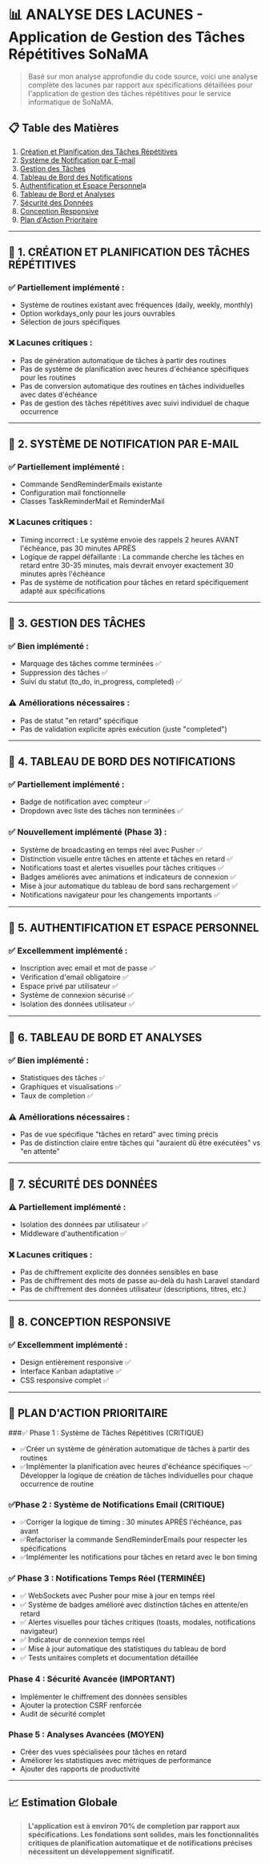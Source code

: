 # 📊 ANALYSE DES LACUNES - Application de Gestion des Tâches Répétitives SoNaMA

> Basé sur mon analyse approfondie du code source, voici une analyse complète des lacunes par rapport aux spécifications détaillées pour l'application de gestion des tâches répétitives pour le service informatique de SoNaMA.

## 📋 Table des Matières

1. [Création et Planification des Tâches Répétitives](#1-création-et-planification-des-tâches-répétitives)
2. [Système de Notification par E-mail](#2-système-de-notification-par-e-mail)
3. [Gestion des Tâches](#3-gestion-des-tâches)
4. [Tableau de Bord des Notifications](#4-tableau-de-bord-des-notifications)
5. [Authentification et Espace Personnel](#5-authentification-et-espace-personnel)a
6. [Tableau de Bord et Analyses](#6-tableau-de-bord-et-analyses)
7. [Sécurité des Données](#7-sécurité-des-données)
8. [Conception Responsive](#8-conception-responsive)
9. [Plan d'Action Prioritaire](#plan-daction-prioritaire)

---

## 🔴 1. CRÉATION ET PLANIFICATION DES TÂCHES RÉPÉTITIVES

### ✅ Partiellement implémenté :
- Système de routines existant avec fréquences (daily, weekly, monthly)
- Option workdays_only pour les jours ouvrables
- Sélection de jours spécifiques

### ❌ Lacunes critiques :
- Pas de génération automatique de tâches à partir des routines
- Pas de système de planification avec heures d'échéance spécifiques pour les routines
- Pas de conversion automatique des routines en tâches individuelles avec dates d'échéance
- Pas de gestion des tâches répétitives avec suivi individuel de chaque occurrence

---

## 🔴 2. SYSTÈME DE NOTIFICATION PAR E-MAIL

### ✅ Partiellement implémenté :
- Commande SendReminderEmails existante
- Configuration mail fonctionnelle
- Classes TaskReminderMail et ReminderMail

### ❌ Lacunes critiques :
- Timing incorrect : Le système envoie des rappels 2 heures AVANT l'échéance, pas 30 minutes APRÈS
- Logique de rappel défaillante : La commande cherche les tâches en retard entre 30-35 minutes, mais devrait envoyer exactement 30 minutes après l'échéance
- Pas de système de notification pour tâches en retard spécifiquement adapté aux spécifications

---

## 🔴 3. GESTION DES TÂCHES

### ✅ Bien implémenté :
- Marquage des tâches comme terminées ✅
- Suppression des tâches ✅
- Suivi du statut (to_do, in_progress, completed) ✅

### ⚠️ Améliorations nécessaires :
- Pas de statut "en retard" spécifique
- Pas de validation explicite après exécution (juste "completed")

---

## 🔴 4. TABLEAU DE BORD DES NOTIFICATIONS

### ✅ Partiellement implémenté :
- Badge de notification avec compteur ✅
- Dropdown avec liste des tâches non terminées ✅

### ✅ Nouvellement implémenté (Phase 3) :
- Système de broadcasting en temps réel avec Pusher ✅
- Distinction visuelle entre tâches en attente et tâches en retard ✅
- Notifications toast et alertes visuelles pour tâches critiques ✅
- Badges améliorés avec animations et indicateurs de connexion ✅
- Mise à jour automatique du tableau de bord sans rechargement ✅
- Notifications navigateur pour les changements importants ✅

---

## 🔴 5. AUTHENTIFICATION ET ESPACE PERSONNEL

### ✅ Excellemment implémenté :
- Inscription avec email et mot de passe ✅
- Vérification d'email obligatoire ✅
- Espace privé par utilisateur ✅
- Système de connexion sécurisé ✅
- Isolation des données utilisateur ✅

---

## 🔴 6. TABLEAU DE BORD ET ANALYSES

### ✅ Bien implémenté :
- Statistiques des tâches ✅
- Graphiques et visualisations ✅
- Taux de completion ✅

### ⚠️ Améliorations nécessaires :
- Pas de vue spécifique "tâches en retard" avec timing précis
- Pas de distinction claire entre tâches qui "auraient dû être exécutées" vs "en attente"

---

## 🔴 7. SÉCURITÉ DES DONNÉES

### ⚠️ Partiellement implémenté :
- Isolation des données par utilisateur ✅
- Middleware d'authentification ✅

### ❌ Lacunes critiques :
- Pas de chiffrement explicite des données sensibles en base
- Pas de chiffrement des mots de passe au-delà du hash Laravel standard
- Pas de chiffrement des données utilisateur (descriptions, titres, etc.)

---

## 🔴 8. CONCEPTION RESPONSIVE

### ✅ Excellemment implémenté :
- Design entièrement responsive ✅
- Interface Kanban adaptative ✅
- CSS responsive complet ✅

---

## 🎯 PLAN D'ACTION PRIORITAIRE

###✅ Phase 1 : Système de Tâches Répétitives (CRITIQUE)
- ✅Créer un système de génération automatique de tâches à partir des routines
- ✅Implémenter la planification avec heures d'échéance spécifiques
-✅ Développer la logique de création de tâches individuelles pour chaque occurrence de routine

### ✅Phase 2 : Système de Notifications Email (CRITIQUE)
- ✅Corriger la logique de timing : 30 minutes APRÈS l'échéance, pas avant
- ✅Refactoriser la commande SendReminderEmails pour respecter les spécifications
- ✅Implémenter les notifications pour tâches en retard avec le bon timing

### ✅ Phase 3 : Notifications Temps Réel (TERMINÉE)
- ✅ WebSockets avec Pusher pour mise à jour en temps réel
- ✅ Système de badges amélioré avec distinction tâches en attente/en retard
- ✅ Alertes visuelles pour tâches critiques (toasts, modales, notifications navigateur)
- ✅ Indicateur de connexion temps réel
- ✅ Mise à jour automatique des statistiques du tableau de bord
- ✅ Tests unitaires complets et documentation détaillée

### Phase 4 : Sécurité Avancée (IMPORTANT)
- Implémenter le chiffrement des données sensibles
- Ajouter la protection CSRF renforcée
- Audit de sécurité complet

### Phase 5 : Analyses Avancées (MOYEN)
- Créer des vues spécialisées pour tâches en retard
- Améliorer les statistiques avec métriques de performance
- Ajouter des rapports de productivité

---

## 📈 Estimation Globale

> **L'application est à environ 70% de completion par rapport aux spécifications. Les fondations sont solides, mais les fonctionnalités critiques de planification automatique et de notifications précises nécessitent un développement significatif.**